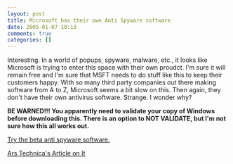 ```yaml
---
layout: post
title: Microsoft has their own Anti Spyware software
date: 2005-01-07 10:13
comments: true
categories: []
---
```

Interesting. In a world of popups, spyware, malware, etc., it looks like Microsoft is trying to enter this space with their own proudct. I'm sure it will remain free and I'm sure that MSFT needs to do stuff like this to keep their customers happy. With so many third party companies out there making software from A to Z, Microsoft seems a bit slow on this. Then again, they don't have their own antivirus software. Strange. I wonder why?

<b>BE WARNED!!! You apparently need to validate your copy of Windows before downloading this. There is an option to NOT VALIDATE, but I'm not sure how this all works out.</b>

<a href="http://www.microsoft.com/athome/security/spyware/software/default.mspx">Try the beta anti spyware software.</a>

<a href="http://arstechnica.com/news.ars/post/20050106-4507.html">Ars Technica's Article on It</a>
